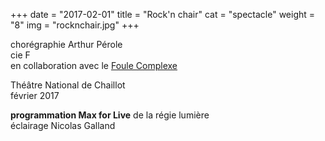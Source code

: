 +++
date = "2017-02-01"
title = "Rock'n chair"
cat = "spectacle"
weight = "8"
img = "rocknchair.jpg"
+++

chorégraphie Arthur Pérole<br>
cie F<br>
en collaboration avec le [Foule Complexe](http://foulecomplexe.com)

Théâtre National de Chaillot<br>
février 2017

__programmation Max for Live__ de la régie lumière<br>
éclairage Nicolas Galland